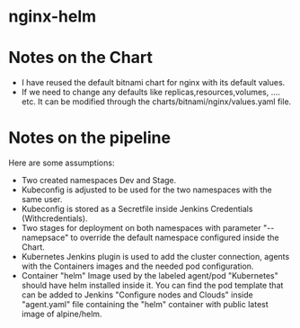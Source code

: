 # nginx-helm
# Notes on the Chart
- I have reused the default bitnami chart for nginx with its default values.
- If we need to change any defaults like replicas,resources,volumes, .... etc. It can be modified through the charts/bitnami/nginx/values.yaml file.

# Notes on the pipeline
Here are some assumptions:

- Two created namespaces Dev and Stage.
- Kubeconfig is adjusted to be used for the two namespaces with the same user.
- Kubeconfig is stored as a Secretfile inside Jenkins Credentials (Withcredentials).
- Two stages for deployment on both namespaces with parameter "--namepsace" to override the default namespace configured inside the Chart.
- Kubernetes Jenkins plugin is used to add the cluster connection, agents with the Containers images and the needed pod configuration.
- Container "helm" Image used by the labeled agent/pod "Kubernetes" should have helm installed inside it. You can find the pod template that can be added to Jenkins "Configure nodes and Clouds" inside "agent.yaml" file containing the "helm" container with public latest image of alpine/helm.

